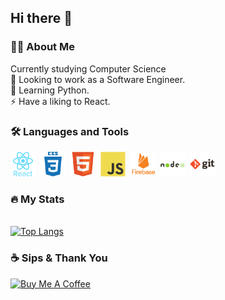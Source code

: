 ## Hi there 👋

### :man_technologist: About Me
Currently studying Computer Science\
:telescope: Looking to work as a Software Engineer.\
:seedling: Learning Python.\
:zap: Have a liking to React.

### :hammer_and_wrench: Languages and Tools
<div>
  <img src="https://github.com/devicons/devicon/blob/master/icons/react/react-original-wordmark.svg" title="React" alt="React" width="40" height="40"/>&nbsp;
  <!-- <img src="https://github.com/devicons/devicon/blob/master/icons/redux/redux-original.svg" title="Redux" alt="Redux " width="40" height="40"/>&nbsp; -->
  <img src="https://github.com/devicons/devicon/blob/master/icons/css3/css3-plain-wordmark.svg"  title="CSS3" alt="CSS" width="40" height="40"/>&nbsp;
  <img src="https://github.com/devicons/devicon/blob/master/icons/html5/html5-original.svg" title="HTML5" alt="HTML" width="40" height="40"/>&nbsp;
  <img src="https://github.com/devicons/devicon/blob/master/icons/javascript/javascript-original.svg" title="JavaScript" alt="JavaScript" width="40" height="40"/>&nbsp;
  <img src="https://github.com/devicons/devicon/blob/master/icons/firebase/firebase-plain-wordmark.svg" title="Firebase" alt="Firebase" width="40" height="40"/>&nbsp;
  <!-- <img src="https://github.com/devicons/devicon/blob/master/icons/mysql/mysql-original-wordmark.svg" title="MySQL"  alt="MySQL" width="40" height="40"/>&nbsp; -->
  <img src="https://github.com/devicons/devicon/blob/master/icons/nodejs/nodejs-original-wordmark.svg" title="NodeJS" alt="NodeJS" width="40" height="40"/>&nbsp;
  <img src="https://github.com/devicons/devicon/blob/master/icons/git/git-original-wordmark.svg" title="Git" **alt="Git" width="40" height="40"/>
</div>

### :fire: My Stats
<!-- [![GitHub Streak](https://streak-stats.demolab.com/?user=douglaswangome&theme=dark)](https://git.io/streak-stats) -->
\
[![Top Langs](https://github-readme-stats.vercel.app/api/top-langs/?username=douglaswangome&theme=dracula)](https://github.com/douglaswangome/github-readme-stats)

### :coffee: Sips & Thank You
<a href="https://www.buymeacoffee.com/ishdagnesh" target="_blank"><img src="https://cdn.buymeacoffee.com/buttons/default-blue.png" alt="Buy Me A Coffee" height="41" width="174"></a>

